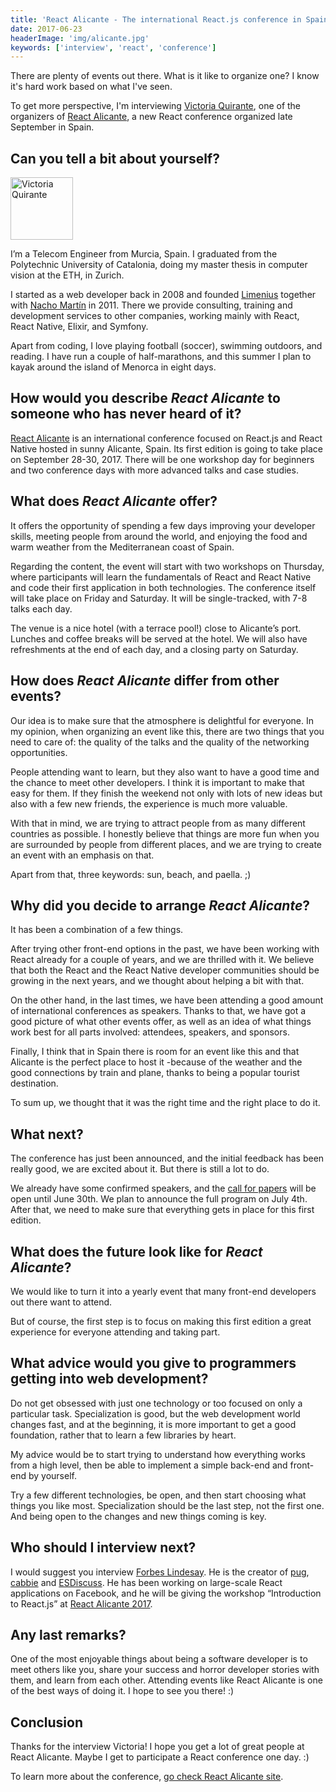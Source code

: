 ```yaml
---
title: 'React Alicante - The international React.js conference in Spain - Interview with Victoria Quirante'
date: 2017-06-23
headerImage: 'img/alicante.jpg'
keywords: ['interview', 'react', 'conference']
---
```


There are plenty of events out there. What is it like to organize one? I know it's hard work based on what I've seen.

To get more perspective, I'm interviewing [Victoria Quirante](https://twitter.com/vicqr), one of the organizers of [React Alicante](http://reactalicante.es/), a new React conference organized late September in Spain.

## Can you tell a bit about yourself?

<p>
<span class="author">
  <img src="https://www.gravatar.com/avatar/318e6153fb28db314d4ee01964e55f59?s=200" alt="Victoria Quirante" class="author" width="100" height="100" />
</span>

I’m a Telecom Engineer from Murcia, Spain. I graduated from the Polytechnic University of Catalonia, doing my master thesis in computer vision at the ETH, in Zurich.
</p>

I started as a web developer back in 2008 and founded [Limenius](http://limenius.com/) together with [Nacho Martín](http://twitter.com/nacmartin) in 2011. There we provide consulting, training and development services to other companies, working mainly with React, React Native, Elixir, and Symfony.

Apart from coding, I love playing football (soccer), swimming outdoors, and reading. I have run a couple of half-marathons, and this summer I plan to kayak around the island of Menorca in eight days.

## How would you describe *React Alicante* to someone who has never heard of it?

[React Alicante](http://reactalicante.es/) is an international conference focused on React.js and React Native hosted in sunny Alicante, Spain. Its first edition is going to take place on September 28-30, 2017. There will be one workshop day for beginners and two conference days with more advanced talks and case studies.

## What does *React Alicante* offer?

It offers the opportunity of spending a few days improving your developer skills, meeting people from around the world, and enjoying the food and warm weather from the Mediterranean coast of Spain.

Regarding the content, the event will start with two workshops on Thursday, where participants will learn the fundamentals of React and React Native and code their first application in both technologies. The conference itself will take place on Friday and Saturday. It will be single-tracked, with 7-8 talks each day.

The venue is a nice hotel (with a terrace pool!) close to Alicante’s port. Lunches and coffee breaks will be served at the hotel. We will also have refreshments at the end of each day, and a closing party on Saturday.

## How does *React Alicante* differ from other events?

Our idea is to make sure that the atmosphere is delightful for everyone. In my opinion, when organizing an event like this, there are two things that you need to care of: the quality of the talks and the quality of the networking opportunities.

People attending want to learn, but they also want to have a good time and the chance to meet other developers. I think it is important to make that easy for them. If they finish the weekend not only with lots of new ideas but also with a few new friends, the experience is much more valuable.

With that in mind, we are trying to attract people from as many different countries as possible. I honestly believe that things are more fun when you are surrounded by people from different places, and we are trying to create an event with an emphasis on that.

Apart from that, three keywords: sun, beach, and paella. ;)

## Why did you decide to arrange *React Alicante*?

It has been a combination of a few things.

After trying other front-end options in the past, we have been working with React already for a couple of years, and we are thrilled with it. We believe that both the React and the React Native developer communities should be growing in the next years, and we thought about helping a bit with that.

On the other hand, in the last times, we have been attending a good amount of international conferences as speakers. Thanks to that, we have got a good picture of what other events offer, as well as an idea of what things work best for all parts involved: attendees, speakers, and sponsors.

Finally, I think that in Spain there is room for an event like this and that Alicante is the perfect place to host it -because of the weather and the good connections by train and plane, thanks to being a popular tourist destination.

To sum up, we thought that it was the right time and the right place to do it.

## What next?

The conference has just been announced, and the initial feedback has been really good, we are excited about it. But there is still a lot to do.

We already have some confirmed speakers, and the [call for papers](https://docs.google.com/forms/d/1iH4oHEsgoCcM-HNphjyCvPowp_vQ9hRxepkzt7j2bBk) will be open until June 30th. We plan to announce the full program on July 4th. After that, we need to make sure that everything gets in place for this first edition.

## What does the future look like for *React Alicante*?

We would like to turn it into a yearly event that many front-end developers out there want to attend.

But of course, the first step is to focus on making this first edition a great experience for everyone attending and taking part.

## What advice would you give to programmers getting into web development?

Do not get obsessed with just one technology or too focused on only a particular task. Specialization is good, but the web development world changes fast, and at the beginning, it is more important to get a good foundation, rather that to learn a few libraries by heart.

My advice would be to start trying to understand how everything works from a high level, then be able to implement a simple back-end and front-end by yourself.

Try a few different technologies, be open, and then start choosing what things you like most. Specialization should be the last step, not the first one. And being open to the changes and new things coming is key.

## Who should I interview next?

I would suggest you interview [Forbes Lindesay](http://twitter.com/forbeslindesay). He is the creator of [pug](http://pugjs.org/api/getting-started.html), [cabbie](http://cabbiejs.org/) and [ESDiscuss](http://esdiscuss.org/). He has been working on large-scale React applications on Facebook, and he will be giving the workshop “Introduction to React.js” at [React Alicante 2017](http://reactalicante.es).

## Any last remarks?

One of the most enjoyable things about being a software developer is to meet others like you, share your success and horror developer stories with them, and learn from each other. Attending events like React Alicante is one of the best ways of doing it. I hope to see you there! :)

## Conclusion

Thanks for the interview Victoria! I hope you get a lot of great people at React Alicante. Maybe I get to participate a React conference one day. :)

To learn more about the conference, [go check React Alicante site](http://reactalicante.es/).
